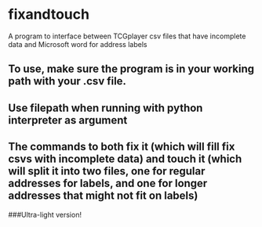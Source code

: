 # fixandtouch
A program to interface between TCGplayer csv files that have incomplete data and Microsoft word for address labels


## To use, make sure the program is in your working path with your .csv file.

## Use filepath when running with python interpreter as argument

## The commands to both fix it (which will fill fix csvs with incomplete data) and touch it (which will split it into two files, one for regular addresses for labels, and one for longer addresses that might not fit on labels)

###Ultra-light version!
